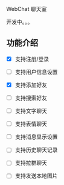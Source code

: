 WebChat 聊天室

开发中。。。

## 功能介绍

- [x] 支持注册/登录

- [ ] 支持用户信息设置

- [x] 支持添加好友

- [ ] 支持搜索好友

- [ ] 支持文字聊天

- [ ] 支持表情聊天

- [ ] 支持消息显示设置

- [ ] 支持历史聊天记录

- [ ] 支持拉群聊天

- [ ] 支持发送本地图片

